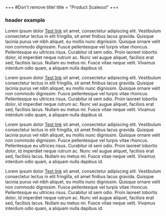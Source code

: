 +++
#Don't remove title!
title = "Product Scaleout"
+++


### header example

Lorem ipsum dolor [Test link](http://example.net/) sit amet, consectetur adipiscing elit. Vestibulum consectetur lectus in elit fringilla, sit amet finibus lacus gravida. Quisque lacinia purus vel nibh aliquet, eu mollis nunc dignissim. Quisque ornare velit non commodo dignissim. Fusce pellentesque vel turpis vitae rhoncus. Pellentesque eu ultrices risus. Curabitur id sem odio. Proin laoreet lobortis dolor, id imperdiet neque rutrum ac. Nunc vel augue aliquet, facilisis erat sed, facilisis lacus. Nullam eu metus mi. Fusce vitae neque velit. Vivamus interdum odio quam, a aliquam nulla dapibus id.

Lorem ipsum dolor [Test link](http://example.net/) sit amet, consectetur adipiscing elit. Vestibulum consectetur lectus in elit fringilla, sit amet finibus lacus gravida. Quisque lacinia purus vel nibh aliquet, eu mollis nunc dignissim. Quisque ornare velit non commodo dignissim. Fusce pellentesque vel turpis vitae rhoncus. Pellentesque eu ultrices risus. Curabitur id sem odio. Proin laoreet lobortis dolor, id imperdiet neque rutrum ac. Nunc vel augue aliquet, facilisis erat sed, facilisis lacus. Nullam eu metus mi. Fusce vitae neque velit. Vivamus interdum odio quam, a aliquam nulla dapibus id.

Lorem ipsum dolor [Test link](http://example.net/) sit amet, consectetur adipiscing elit. Vestibulum consectetur lectus in elit fringilla, sit amet finibus lacus gravida. Quisque lacinia purus vel nibh aliquet, eu mollis nunc dignissim. Quisque ornare velit non commodo dignissim. Fusce pellentesque vel turpis vitae rhoncus. Pellentesque eu ultrices risus. Curabitur id sem odio. Proin laoreet lobortis dolor, id imperdiet neque rutrum ac. Nunc vel augue aliquet, facilisis erat sed, facilisis lacus. Nullam eu metus mi. Fusce vitae neque velit. Vivamus interdum odio quam, a aliquam nulla dapibus id.

Lorem ipsum dolor [Test link](http://example.net/) sit amet, consectetur adipiscing elit. Vestibulum consectetur lectus in elit fringilla, sit amet finibus lacus gravida. Quisque lacinia purus vel nibh aliquet, eu mollis nunc dignissim. Quisque ornare velit non commodo dignissim. Fusce pellentesque vel turpis vitae rhoncus. Pellentesque eu ultrices risus. Curabitur id sem odio. Proin laoreet lobortis dolor, id imperdiet neque rutrum ac. Nunc vel augue aliquet, facilisis erat sed, facilisis lacus. Nullam eu metus mi. Fusce vitae neque velit. Vivamus interdum odio quam, a aliquam nulla dapibus id.